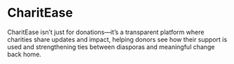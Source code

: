 # CharitEase
CharitEase isn’t just for donations—it’s a transparent platform where charities share updates and impact, helping donors see how their support is used and strengthening ties between diasporas and meaningful change back home.
